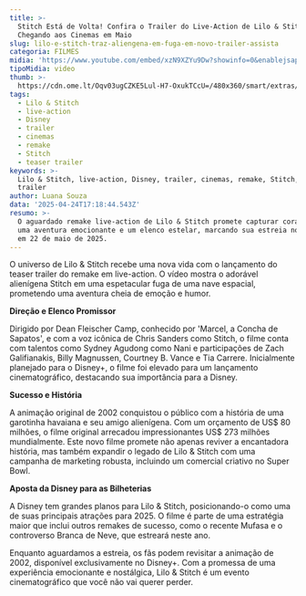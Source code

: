 ```yaml
---
title: >-
  Stitch Está de Volta! Confira o Trailer do Live-Action de Lilo & Stitch
  Chegando aos Cinemas em Maio
slug: lilo-e-stitch-traz-aliengena-em-fuga-em-novo-trailer-assista
categoria: FILMES
midia: 'https://www.youtube.com/embed/xzN9XZYu9Dw?showinfo=0&enablejsapi=1'
tipoMidia: video
thumb: >-
  https://cdn.ome.lt/Oqv03ugCZKE5Lul-H7-OxukTCcU=/480x360/smart/extras/conteudos/omelete_THUMB_-_2025-04-24T134503.330.png
tags:
  - Lilo & Stitch
  - live-action
  - Disney
  - trailer
  - cinemas
  - remake
  - Stitch
  - teaser trailer
keywords: >-
  Lilo & Stitch, live-action, Disney, trailer, cinemas, remake, Stitch, teaser
  trailer
author: Luana Souza
data: '2025-04-24T17:18:44.543Z'
resumo: >-
  O aguardado remake live-action de Lilo & Stitch promete capturar corações com
  uma aventura emocionante e um elenco estelar, marcando sua estreia nos cinemas
  em 22 de maio de 2025.
---
```


O universo de Lilo & Stitch recebe uma nova vida com o lançamento do teaser trailer do remake em live-action. O vídeo mostra o adorável alienígena Stitch em uma espetacular fuga de uma nave espacial, prometendo uma aventura cheia de emoção e humor.

**Direção e Elenco Promissor**

Dirigido por Dean Fleischer Camp, conhecido por 'Marcel, a Concha de Sapatos', e com a voz icônica de Chris Sanders como Stitch, o filme conta com talentos como Sydney Agudong como Nani e participações de Zach Galifianakis, Billy Magnussen, Courtney B. Vance e Tia Carrere. Inicialmente planejado para o Disney+, o filme foi elevado para um lançamento cinematográfico, destacando sua importância para a Disney.

**Sucesso e História**

A animação original de 2002 conquistou o público com a história de uma garotinha havaiana e seu amigo alienígena. Com um orçamento de US$ 80 milhões, o filme original arrecadou impressionantes US$ 273 milhões mundialmente. Este novo filme promete não apenas reviver a encantadora história, mas também expandir o legado de Lilo & Stitch com uma campanha de marketing robusta, incluindo um comercial criativo no Super Bowl.

**Aposta da Disney para as Bilheterias**

A Disney tem grandes planos para Lilo & Stitch, posicionando-o como uma de suas principais atrações para 2025. O filme é parte de uma estratégia maior que inclui outros remakes de sucesso, como o recente Mufasa e o controverso Branca de Neve, que estreará neste ano.

Enquanto aguardamos a estreia, os fãs podem revisitar a animação de 2002, disponível exclusivamente no Disney+. Com a promessa de uma experiência emocionante e nostálgica, Lilo & Stitch é um evento cinematográfico que você não vai querer perder.
